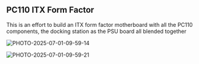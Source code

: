 ## PC110 ITX Form Factor

This is an effort to build an ITX form factor motherboard with all the PC110 components, the docking station as the PSU board all blended together

![PHOTO-2025-07-01-09-59-14](https://github.com/user-attachments/assets/c2026048-45bd-4555-950b-c399ead9e906)


![PHOTO-2025-07-01-09-59-21](https://github.com/user-attachments/assets/7ad2ab5f-cb6f-4753-a4b4-58424cd27ea9)

